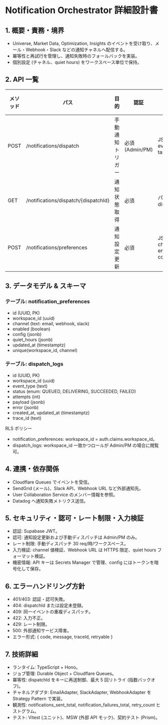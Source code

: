# Notification Orchestrator 詳細設計書

## 1. 概要・責務・境界
- Universe, Market Data, Optimization, Insights のイベントを受け取り、メール・Webhook・Slack などの通知チャネルへ配信する。
- 冪等性と再試行を管理し、通知失敗時のフォールバックを実装。
- 個別設定 (チャネル、quiet hours) をワークスペース単位で保持。

## 2. API 一覧
| メソッド | パス | 目的 | 認証 | 入力 | 出力 | 代表エラー |
| --- | --- | --- | --- | --- | --- | --- |
| POST | /notifications/dispatch | 手動通知トリガー | 必須 (Admin/PM) | JSON: eventType, targets | 202 + dispatchId | 401, 403, 404, 409, 422, 429, 500 |
| GET | /notifications/dispatch/{dispatchId} | 通知状態取得 | 必須 | パス: dispatchId | JSON: status, attempts | 401, 403, 404, 429, 500 |
| POST | /notifications/preferences | 通知設定更新 | 必須 | JSON: channel, enabled, config | JSON: preference | 401, 403, 404, 422, 429, 500 |

## 3. データモデル & スキーマ
### テーブル: notification_preferences
- id (UUID, PK)
- workspace_id (uuid)
- channel (text: email, webhook, slack)
- enabled (boolean)
- config (jsonb)
- quiet_hours (jsonb)
- updated_at (timestamptz)
- unique(workspace_id, channel)

### テーブル: dispatch_logs
- id (UUID, PK)
- workspace_id (uuid)
- event_type (text)
- status (enum: QUEUED, DELIVERING, SUCCEEDED, FAILED)
- attempts (int)
- payload (jsonb)
- error (jsonb)
- created_at, updated_at (timestamptz)
- trace_id (text)

RLS ポリシー
- notification_preferences: workspace_id = auth.claims.workspace_id。
- dispatch_logs: workspace_id 一致かつロールが Admin/PM の場合に閲覧可。

## 4. 連携・依存関係
- Cloudflare Queues でイベントを受信。
- SendGrid (メール)、Slack API、Webhook URL など外部通知先。
- User Collaboration Service のメンバー情報を参照。
- Datadog へ通知失敗メトリクス送信。

## 5. セキュリティ・認可・レート制限・入力検証
- 認証: Supabase JWT。
- 認可: 通知設定更新および手動ディスパッチは Admin/PM のみ。
- レート制限: 手動ディスパッチ 30 req/時/ワークスペース。
- 入力検証: channel 値検証、Webhook URL は HTTPS 限定、quiet hours フォーマット検証。
- 機密情報: API キーは Secrets Manager で管理、config にはトークンを暗号化して保存。

## 6. エラーハンドリング方針
- 401/403: 認証・認可失敗。
- 404: dispatchId または設定未登録。
- 409: 同一イベントの重複ディスパッチ。
- 422: 入力不正。
- 429: レート制限。
- 500: 外部通知サービス障害。
- エラー形式: { code, message, traceId, retryable }

## 7. 技術詳細
- ランタイム: TypeScript + Hono。
- ジョブ管理: Durable Object + Cloudflare Queues。
- 冪等性: dispatchId をキーに再送制御、最大 5 回リトライ (指数バックオフ)。
- チャネルアダプタ: EmailAdapter, SlackAdapter, WebhookAdapter を Strategy Pattern で実装。
- 観測性: notifications_sent_total, notification_failures_total, retry_count ヒストグラム。
- テスト: Vitest (ユニット)、MSW (外部 API モック)、契約テスト (Prism)。
